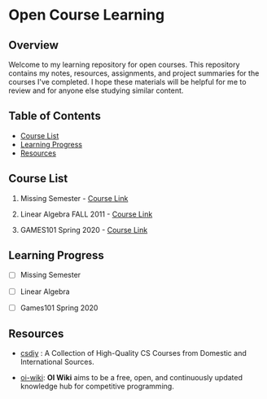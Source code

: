 # Open Course Learning

## Overview

Welcome to my learning repository for open courses. This repository contains my notes, resources, assignments, and project summaries for the courses I've completed. I hope these materials will be helpful for me to review and for anyone else studying similar content.

## Table of Contents

* [Course List](#Course-List)
* [Learning Progress](#Learning-Progress)
* [Resources](#Resources)


## Course List

1. Missing Semester - [Course Link](https://missing.csail.mit.edu/)

2. Linear Algebra FALL 2011 - [Course Link](https://missing.csail.mit.edu/)

3. GAMES101 Spring 2020 - [Course Link](https://sites.cs.ucsb.edu/~lingqi/teaching/games101.html)


## Learning Progress


- [ ] Missing Semester

- [ ] Linear Algebra

- [ ] Games101 Spring 2020


## Resources

* [csdiy](https://csdiy.wiki/)   : A Collection of High-Quality CS Courses from Domestic and International Sources.

* [oi-wiki](https://oi-wiki.org/): **OI Wiki** aims to be a free, open, and continuously updated knowledge hub for competitive programming.
